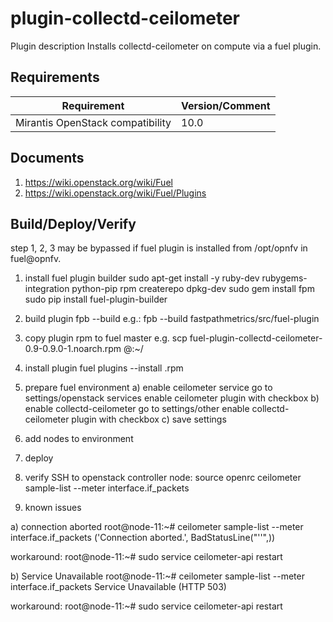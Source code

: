 plugin-collectd-ceilometer
=========================

Plugin description
Installs collectd-ceilometer on compute via a fuel plugin.

Requirements
------------

| Requirement                      | Version/Comment |
|----------------------------------|-----------------|
| Mirantis OpenStack compatibility | 10.0            |


Documents
---------

1. https://wiki.openstack.org/wiki/Fuel
2. https://wiki.openstack.org/wiki/Fuel/Plugins

Build/Deploy/Verify
-------------------

step 1, 2, 3 may be bypassed if fuel plugin is installed from /opt/opnfv in fuel@opnfv.

1) install fuel plugin builder
    sudo apt-get install -y ruby-dev rubygems-integration python-pip rpm createrepo dpkg-dev
    sudo gem install fpm
    sudo pip install fuel-plugin-builder

2) build plugin
    fpb --build <plugin-dir>
    e.g.: fpb --build fastpathmetrics/src/fuel-plugin

3) copy plugin rpm to fuel master
	e.g. scp fuel-plugin-collectd-ceilometer-0.9-0.9.0-1.noarch.rpm  <user>@<server-name>:~/

4) install plugin
	fuel plugins --install <plugin-name>.rpm

5) prepare fuel environment
  a) enable ceilometer service
    go to settings/openstack services
    enable ceilometer plugin with checkbox
  b) enable collectd-ceilometer
    go to settings/other
    enable collectd-ceilometer plugin with checkbox
  c) save settings

6) add nodes to environment

7) deploy

8) verify
SSH to openstack controller node:
    source openrc
    ceilometer sample-list --meter interface.if_packets

9) known issues

a) connection aborted
  root@node-11:~# ceilometer sample-list --meter interface.if_packets
('Connection aborted.', BadStatusLine("''",))

  workaround:
  root@node-11:~# sudo service ceilometer-api restart

b) Service Unavailable
  root@node-11:~# ceilometer sample-list --meter interface.if_packets
Service Unavailable (HTTP 503)

  workaround:
  root@node-11:~# sudo service ceilometer-api restart
